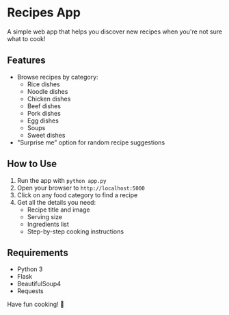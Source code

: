 # Recipes App

A simple web app that helps you discover new recipes when you're not sure what to cook!

## Features

- Browse recipes by category:
  - Rice dishes
  - Noodle dishes
  - Chicken dishes
  - Beef dishes
  - Pork dishes
  - Egg dishes
  - Soups
  - Sweet dishes
- "Surprise me" option for random recipe suggestions

## How to Use

1. Run the app with `python app.py`
2. Open your browser to `http://localhost:5000`
3. Click on any food category to find a recipe
4. Get all the details you need:
   - Recipe title and image
   - Serving size
   - Ingredients list
   - Step-by-step cooking instructions

## Requirements

- Python 3
- Flask
- BeautifulSoup4
- Requests

Have fun cooking! 🍳
